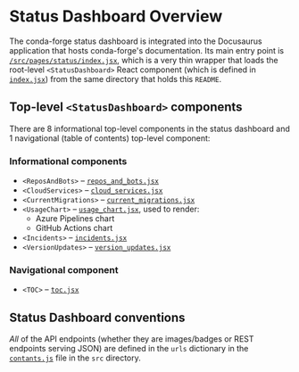 # Status Dashboard Overview

The conda-forge status dashboard is integrated into the Docusaurus application that hosts conda-forge's documentation. Its main entry point is [`/src/pages/status/index.jsx`](/src/pages/status/index.jsx), which is a very thin wrapper that loads the root-level `<StatusDashboard>` React component (which is defined in [`index.jsx`](index.jsx)) from the same directory that holds this `README`.

## Top-level `<StatusDashboard>` components

There are 8 informational top-level components in the status dashboard and 1 navigational (table of contents) top-level component:

### Informational components

- `<ReposAndBots>` – [`repos_and_bots.jsx`](repos_and_bots.jsx)
- `<CloudServices>` – [`cloud_services.jsx`](cloud_services.jsx)
- `<CurrentMigrations>` – [`current_migrations.jsx`](current_migrations.jsx)
- `<UsageChart>` – [`usage_chart.jsx`](usage_chart.jsx), used to render:
  - Azure Pipelines chart
  - GitHub Actions chart
- `<Incidents>` – [`incidents.jsx`](incidents.jsx)
- `<VersionUpdates>` – [`version_updates.jsx`](version_updates.jsx)

### Navigational component

- `<TOC>` – [`toc.jsx`](toc.jsx)

## Status Dashboard conventions

_All_ of the API endpoints (whether they are images/badges or REST endpoints serving JSON) are defined in the `urls` dictionary in the [`contants.js`](/src/constants.js) file in the `src` directory.
